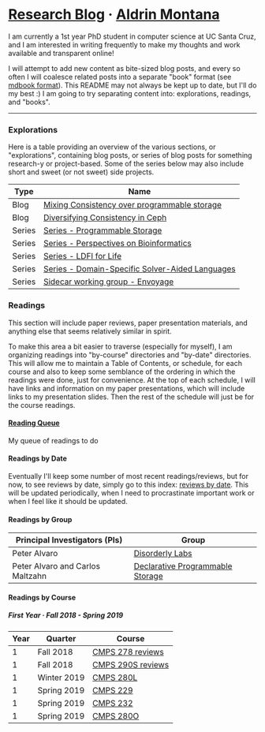 # [Research Blog](http://research.aldrinmontana.com) &middot; [Aldrin Montana](profile)
I am currently a 1st year PhD student in computer science at UC Santa Cruz, and I am interested
in writing frequently to make my thoughts and work available and transparent online!

I will attempt to add new content as bite-sized blog posts, and every so often I will coalesce
related posts into a separate "book" format (see [mdbook format][mdbook]). This README may not
always be kept up to date, but I'll do my best :) I am going to try separating content into:
explorations, readings, and "books".

---
### Explorations
Here is a table providing an overview of the various sections, or "explorations", containing blog posts,
or series of blog posts for something research-y or project-based. Some of the series below may also include
short and sweet (or not sweet) side projects.

| Type   | Name                                                                                              |
| ------ | ------------------------------------------------------------------------------------------------- |
| Blog   | [Mixing Consistency over programmable storage](blog/programmable-storage/mixing-consistency.md)   |
| Blog   | [Diversifying Consistency in Ceph](blog/programmable-storage/diversifying-consistency-in-ceph.md) |
| Series | [Series - Programmable Storage][programmable-storage]                                             |
| Series | [Series - Perspectives on Bioinformatics][bioinformatics]                                         |
| Series | [Series - LDFI for Life][ldfi-for-life]                                                           |
| Series | [Series - Domain-Specific Solver-Aided Languages][dsal]                                           |
| Series | [Sidecar working group - Envoyage][envoyage]                                                      |

### Readings
This section will include paper reviews, paper presentation materials, and anything else that seems
relatively similar in spirit.

To make this area a bit easier to traverse (especially for myself), I am organizing readings into
"by-course" directories and "by-date" directories. This will allow me to maintain a Table of
Contents, or schedule, for each course and also to keep some semblance of the ordering in which the
readings were done, just for convenience. At the top of each schedule, I will have links and
information on my paper presentations, which will include links to my presentation slides. Then the
rest of the schedule will just be for the course readings.

#### [Reading Queue](readings/reading-queue.md)
My queue of readings to do

#### Readings by Date
Eventually I'll keep some number of most recent readings/reviews, but for now, to see reviews by
date, simply go to this index: [reviews by date][reading-by-date]. This will be updated periodically,
when I need to procrastinate important work or when I feel like it should be updated.

#### Readings by Group

| Principal Investigators (PIs)    | Group                                               |
| -------------------------------- | --------------------------------------------------- |
| Peter Alvaro                     | [Disorderly Labs][group-disorderly]                 |
| Peter Alvaro and Carlos Maltzahn | [Declarative Programmable Storage][group-declstore] |

#### Readings by Course

##### First Year &middot; Fall 2018 - Spring 2019

| Year | Quarter     | Course                               |
| ---- | ----------- | ------------------------------------ |
| 1    | Fall 2018   | [CMPS 278 reviews][course-cmps278]   |
| 1    | Fall 2018   | [CMPS 290S reviews][course-cmps290s] |
| 1    | Winter 2019 | [CMPS 280L][seminar-cmps280l]        |
| 1    | Spring 2019 | [CMPS 229][course-cmps229]           |
| 1    | Spring 2019 | [CMPS 232][course-cmps232]           |
| 1    | Spring 2019 | [CMPS 280O][seminar-cmps280o]        |

<!-- misc links -->
[mdbook]: https://rust-lang-nursery.github.io/mdBook/

<!-- exploration links -->
[programmable-storage]: blog/programmable-storage
[ldfi-for-life]:        blog/ldfi-for-life
[bioinformatics]:       blog/perspectives-on-bioinformatics
[dsal]:                 blog/domain-specific-solver-aided-languages
[envoyage]:             https://disorderlylabs.github.io/envoyage

<!-- navigational links -->
[reading-by-date]:      readings/by-date

[course-cmps278]:       readings/by-course/cmps278
[course-cmps290s]:      readings/by-course/cmps290s
[course-cmps232]:       readings/by-course/cmps232
[course-cmps229]:       readings/by-course/cmps229

[seminar-cmps280o]:     https://kohdmonkey.github.io/apl.spring19/
[seminar-cmps280l]:     readings/by-course/cmps280L

[group-disorderly]:     readings/by-group/disorderly
[group-declstore]:      readings/by-group/declarative-programmable-storage
